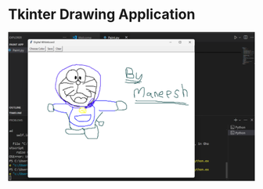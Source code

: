 # Tkinter Drawing Application

![alt text](https://github.com/bmaneesh2000/Tkinter-Drawing-App/blob/main/paint.png)
